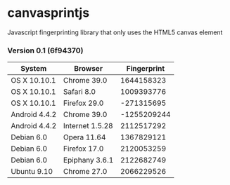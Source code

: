 # canvasprintjs
Javascript fingerprinting library that only uses the HTML5 canvas element

### Version 0.1 (6f94370)

| System | Browser | Fingerprint |
|----------|----------|-------------|
| OS X 10.10.1 | Chrome 39.0 | 1644158323 |
| OS X 10.10.1 | Safari 8.0 | 1009393776 |
| OS X 10.10.1 | Firefox 29.0 | -271315695 |
| Android 4.4.2 |  Chrome 39.0 | -1255209244 |
| Android 4.4.2 | Internet 1.5.28 | 2112517292 |
| Debian 6.0 | Opera 11.64 | 1367829121 |
| Debian 6.0 | Firefox 17.0 | 2120053259 |
| Debian 6.0 | Epiphany 3.6.1 | 2122682749 |
| Ubuntu 9.10 | Chrome 27.0 | 2066229526 |
